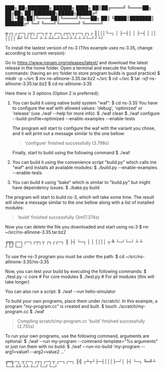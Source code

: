 ███╗   ██╗███████╗     ██████╗ 
████╗  ██║██╔════╝     ╚════██╗
██╔██╗ ██║███████╗█████╗█████╔╝
██║╚██╗██║╚════██║╚════╝╚═══██╗
██║ ╚████║███████║     ██████╔╝
╚═╝  ╚═══╝╚══════╝     ╚═════╝ 

╦┌┐┌┌─┐┌┬┐┌─┐┬  ┬  ┌─┐┌┬┐┬┌─┐┌┐┌
║│││└─┐ │ ├─┤│  │  ├─┤ │ ││ ││││
╩┘└┘└─┘ ┴ ┴ ┴┴─┘┴─┘┴ ┴ ┴ ┴└─┘┘└┘

To install the lastest version of ns-3 (This example uses ns-3.35, change according to current version):

Go to https://www.nsnam.org/releases/latest/ and download the latest release in the home folder.
Open a terminal and execute the following commands:
(having an src folder to store program builds is good practice)
$ mkdir -p ~/src
$ mv ns-allinone-3.35.tar.bz2 ~/src
$ cd ~/src
$ tar -xjf ns-allinone-3.35.tar.bz2
$ cd ns-allinone-3.35

Here there is 3 options (Option 2 is preferred):

1.  You can build it using native build system "waf":
    $ cd ns-3.35
    You have to configure the waf with allowed values: 'debug', 'optimized' or 'release' (use ./waf --help for more info):
    $ ./waf clean
    $ ./waf configure --build-profile=optimized --enable-examples --enable-tests

    The program will start to configure the waf with the variant you chose, and it will print out a message similar to the one bellow:
    > 'configure' finished successfully (3.798s)

    Finally, start to build using the following command
    $ ./waf

2.  You can build it using the convenience script "build.py" which calls tne "waf" and installs all available modules:
    $ ./build.py --enable-examples --enable-tests

3.  You can build it using "bake" which is similar to "build.py" but might have dependency issues:
    $ ./bake.py build

The program will start to build ns-3, which will take some time. The result will show a message similar to the one bellow along with a list of installed modules:
> 'build' finished successfully (3m17.374s)

Now you can delete the file you downloaded and start using ns-3
$ rm ~/src/ns-allinone-3.35.tar.bz2

╔╦╗┌─┐┌─┐┌┬┐┬ ┌┐┌┌─┐
 ║ ├┤ └─┐ │ │ ││││ ┬
 ╩ └─┘└─┘ ┴ ┴ ┘└┘└─┘

To use the ns-3 program you must be under the path:
$ cd ~/src/ns-allinone-3.35/ns-3.35

Now, you can test your build by executing the following commands:
$ ./test.py -c core # For core modules
$ ./test.py # For all modules (this will take longer)

You can also run a script:
$ ./waf --run hello-simulator

To build your own programs, place them under /scratch/. In this example, a program "my-program.cc" is created and built.
$ touch ./scratch/my-program.cc
$ ./waf
> Compiling scratch/my-program.cc
>'build' finished successfully (2.755s)

To run your own programs, use the following command, arguments are optional:
$ ./waf --run my-program --command-template="%s arguments"
or just run them with no build:
$ ./waf --run-no-build 'my-program --arg1=value1 --arg2=value2 ...'

╔═╗─┐ ┬┌─┐┌┬┐┌─┐┬  ┌─┐┌─┐
║╣ ┌┴┬┘├─┤│││├─┘│  ├┤ └─┐
╚═╝┴ └─┴ ┴┴ ┴┴  ┴─┘└─┘└─┘
